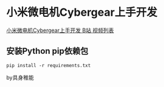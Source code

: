 # 小米微电机Cybergear上手开发

[小米微电机Cybergear上手开发 B站 视频列表](https://space.bilibili.com/1969563580/channel/collectiondetail?sid=1683510)

## 安装Python pip依赖包
```
pip install -r requirements.txt
```
by具身稚能